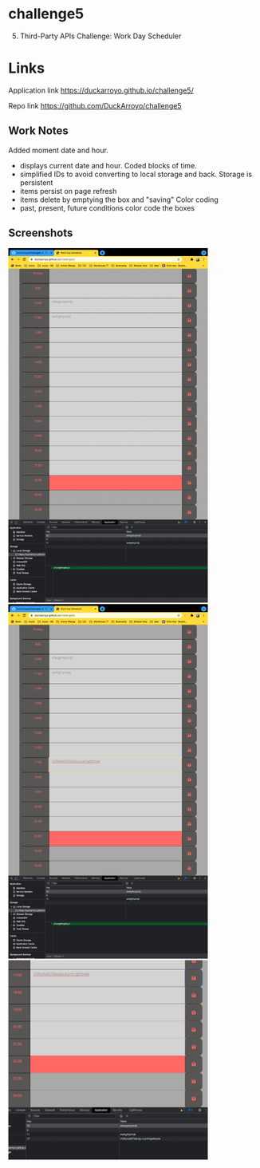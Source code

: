 # challenge5

5. Third-Party APIs Challenge: Work Day Scheduler

# Links

Application link
https://duckarroyo.github.io/challenge5/

Repo link
https://github.com/DuckArroyo/challenge5

## Work Notes

Added moment date and hour.

- displays current date and hour.
  Coded blocks of time.
- simplified IDs to avoid converting to local storage and back.
  Storage is persistent
- items persist on page refresh
- items delete by emptying the box and "saving"
  Color coding
- past, present, future conditions color code the boxes

## Screenshots

<img src="./screenshots/Challenge5Full.png" style="width: 400px">
<img src="./screenshots/Challenge5Typed.png" style="width: 400px">
<img src="./screenshots/Challenge5Saved.png" style="width: 400px">
